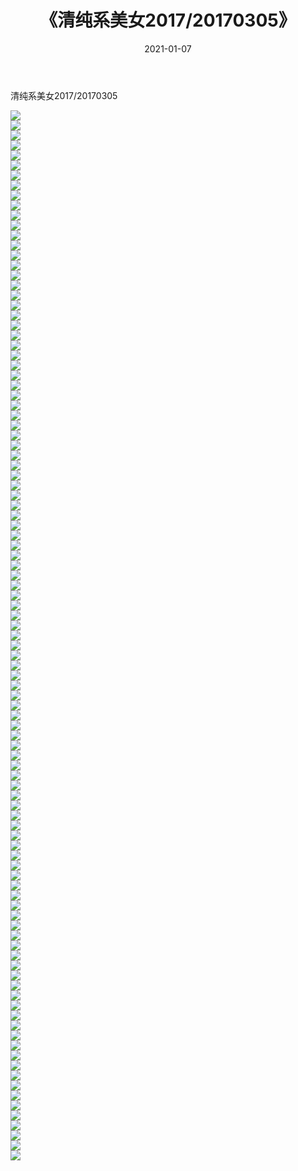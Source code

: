 ﻿---
layout: post
title:  《清纯系美女2017/20170305》
date:   2021-01-07
img: http://pic.660000.xyz/1:/清纯系美女/2017/20170305/000.jpg
categories: [美女, 清纯, 唯美]
---

清纯系美女2017/20170305

 ![](http://pic.660000.xyz/1:/清纯系美女/2017/20170305/001.png) <br>![](http://pic.660000.xyz/1:/清纯系美女/2017/20170305/002.png) <br>![](http://pic.660000.xyz/1:/清纯系美女/2017/20170305/003.png) <br>![](http://pic.660000.xyz/1:/清纯系美女/2017/20170305/004.png) <br>![](http://pic.660000.xyz/1:/清纯系美女/2017/20170305/005.png) <br>![](http://pic.660000.xyz/1:/清纯系美女/2017/20170305/006.png) <br>![](http://pic.660000.xyz/1:/清纯系美女/2017/20170305/007.png) <br>![](http://pic.660000.xyz/1:/清纯系美女/2017/20170305/008.png) <br>![](http://pic.660000.xyz/1:/清纯系美女/2017/20170305/009.png) <br>![](http://pic.660000.xyz/1:/清纯系美女/2017/20170305/010.png) <br>![](http://pic.660000.xyz/1:/清纯系美女/2017/20170305/011.png) <br>![](http://pic.660000.xyz/1:/清纯系美女/2017/20170305/012.png) <br>![](http://pic.660000.xyz/1:/清纯系美女/2017/20170305/013.png) <br>![](http://pic.660000.xyz/1:/清纯系美女/2017/20170305/014.png) <br>![](http://pic.660000.xyz/1:/清纯系美女/2017/20170305/015.png) <br>![](http://pic.660000.xyz/1:/清纯系美女/2017/20170305/016.png) <br>![](http://pic.660000.xyz/1:/清纯系美女/2017/20170305/017.png) <br>![](http://pic.660000.xyz/1:/清纯系美女/2017/20170305/018.png) <br>![](http://pic.660000.xyz/1:/清纯系美女/2017/20170305/019.png) <br>![](http://pic.660000.xyz/1:/清纯系美女/2017/20170305/020.png) <br>![](http://pic.660000.xyz/1:/清纯系美女/2017/20170305/021.png) <br>![](http://pic.660000.xyz/1:/清纯系美女/2017/20170305/022.png) <br>![](http://pic.660000.xyz/1:/清纯系美女/2017/20170305/023.png) <br>![](http://pic.660000.xyz/1:/清纯系美女/2017/20170305/024.png) <br>![](http://pic.660000.xyz/1:/清纯系美女/2017/20170305/025.png) <br>![](http://pic.660000.xyz/1:/清纯系美女/2017/20170305/026.png) <br>![](http://pic.660000.xyz/1:/清纯系美女/2017/20170305/027.png) <br>![](http://pic.660000.xyz/1:/清纯系美女/2017/20170305/028.png) <br>![](http://pic.660000.xyz/1:/清纯系美女/2017/20170305/029.png) <br>![](http://pic.660000.xyz/1:/清纯系美女/2017/20170305/030.png) <br>![](http://pic.660000.xyz/1:/清纯系美女/2017/20170305/031.png) <br>![](http://pic.660000.xyz/1:/清纯系美女/2017/20170305/032.png) <br>![](http://pic.660000.xyz/1:/清纯系美女/2017/20170305/033.png) <br>![](http://pic.660000.xyz/1:/清纯系美女/2017/20170305/034.png) <br>![](http://pic.660000.xyz/1:/清纯系美女/2017/20170305/035.png) <br>![](http://pic.660000.xyz/1:/清纯系美女/2017/20170305/036.png) <br>![](http://pic.660000.xyz/1:/清纯系美女/2017/20170305/037.png) <br>![](http://pic.660000.xyz/1:/清纯系美女/2017/20170305/038.png) <br>![](http://pic.660000.xyz/1:/清纯系美女/2017/20170305/039.png) <br>![](http://pic.660000.xyz/1:/清纯系美女/2017/20170305/040.png) <br>![](http://pic.660000.xyz/1:/清纯系美女/2017/20170305/041.png) <br>![](http://pic.660000.xyz/1:/清纯系美女/2017/20170305/042.png) <br>![](http://pic.660000.xyz/1:/清纯系美女/2017/20170305/043.png) <br>![](http://pic.660000.xyz/1:/清纯系美女/2017/20170305/044.png) <br>![](http://pic.660000.xyz/1:/清纯系美女/2017/20170305/045.png) <br>![](http://pic.660000.xyz/1:/清纯系美女/2017/20170305/046.png) <br>![](http://pic.660000.xyz/1:/清纯系美女/2017/20170305/047.png) <br>![](http://pic.660000.xyz/1:/清纯系美女/2017/20170305/048.png) <br>![](http://pic.660000.xyz/1:/清纯系美女/2017/20170305/049.png) <br>![](http://pic.660000.xyz/1:/清纯系美女/2017/20170305/050.png) <br>![](http://pic.660000.xyz/1:/清纯系美女/2017/20170305/051.png) <br>![](http://pic.660000.xyz/1:/清纯系美女/2017/20170305/052.png) <br>![](http://pic.660000.xyz/1:/清纯系美女/2017/20170305/053.png) <br>![](http://pic.660000.xyz/1:/清纯系美女/2017/20170305/054.png) <br>![](http://pic.660000.xyz/1:/清纯系美女/2017/20170305/055.png) <br>![](http://pic.660000.xyz/1:/清纯系美女/2017/20170305/056.png) <br>![](http://pic.660000.xyz/1:/清纯系美女/2017/20170305/057.png) <br>![](http://pic.660000.xyz/1:/清纯系美女/2017/20170305/058.png) <br>![](http://pic.660000.xyz/1:/清纯系美女/2017/20170305/059.png) <br>![](http://pic.660000.xyz/1:/清纯系美女/2017/20170305/060.png) <br>![](http://pic.660000.xyz/1:/清纯系美女/2017/20170305/061.png) <br>![](http://pic.660000.xyz/1:/清纯系美女/2017/20170305/062.png) <br>![](http://pic.660000.xyz/1:/清纯系美女/2017/20170305/063.png) <br>![](http://pic.660000.xyz/1:/清纯系美女/2017/20170305/064.png) <br>![](http://pic.660000.xyz/1:/清纯系美女/2017/20170305/065.png) <br>![](http://pic.660000.xyz/1:/清纯系美女/2017/20170305/066.png) <br>![](http://pic.660000.xyz/1:/清纯系美女/2017/20170305/067.png) <br>![](http://pic.660000.xyz/1:/清纯系美女/2017/20170305/068.png) <br>![](http://pic.660000.xyz/1:/清纯系美女/2017/20170305/069.png) <br>![](http://pic.660000.xyz/1:/清纯系美女/2017/20170305/070.png) <br>![](http://pic.660000.xyz/1:/清纯系美女/2017/20170305/071.png) <br>![](http://pic.660000.xyz/1:/清纯系美女/2017/20170305/072.png) <br>![](http://pic.660000.xyz/1:/清纯系美女/2017/20170305/073.png) <br>![](http://pic.660000.xyz/1:/清纯系美女/2017/20170305/074.png) <br>![](http://pic.660000.xyz/1:/清纯系美女/2017/20170305/075.png) <br>![](http://pic.660000.xyz/1:/清纯系美女/2017/20170305/076.png) <br>![](http://pic.660000.xyz/1:/清纯系美女/2017/20170305/077.png) <br>![](http://pic.660000.xyz/1:/清纯系美女/2017/20170305/078.png) <br>![](http://pic.660000.xyz/1:/清纯系美女/2017/20170305/079.png) <br>![](http://pic.660000.xyz/1:/清纯系美女/2017/20170305/080.png) <br>![](http://pic.660000.xyz/1:/清纯系美女/2017/20170305/081.png) <br>![](http://pic.660000.xyz/1:/清纯系美女/2017/20170305/082.png) <br>![](http://pic.660000.xyz/1:/清纯系美女/2017/20170305/083.png) <br>![](http://pic.660000.xyz/1:/清纯系美女/2017/20170305/084.png) <br>![](http://pic.660000.xyz/1:/清纯系美女/2017/20170305/085.png) <br>![](http://pic.660000.xyz/1:/清纯系美女/2017/20170305/086.png) <br>![](http://pic.660000.xyz/1:/清纯系美女/2017/20170305/087.png) <br>![](http://pic.660000.xyz/1:/清纯系美女/2017/20170305/088.png) <br>![](http://pic.660000.xyz/1:/清纯系美女/2017/20170305/089.png) <br>![](http://pic.660000.xyz/1:/清纯系美女/2017/20170305/090.png) <br>![](http://pic.660000.xyz/1:/清纯系美女/2017/20170305/091.png) <br>![](http://pic.660000.xyz/1:/清纯系美女/2017/20170305/092.png) <br>![](http://pic.660000.xyz/1:/清纯系美女/2017/20170305/093.png) <br>![](http://pic.660000.xyz/1:/清纯系美女/2017/20170305/094.png) <br>![](http://pic.660000.xyz/1:/清纯系美女/2017/20170305/095.png) <br>![](http://pic.660000.xyz/1:/清纯系美女/2017/20170305/096.png) <br>![](http://pic.660000.xyz/1:/清纯系美女/2017/20170305/097.png) <br>![](http://pic.660000.xyz/1:/清纯系美女/2017/20170305/098.png) <br>![](http://pic.660000.xyz/1:/清纯系美女/2017/20170305/099.png) <br>![](http://pic.660000.xyz/1:/清纯系美女/2017/20170305/100.png) <br>![](http://pic.660000.xyz/1:/清纯系美女/2017/20170305/101.png) <br>![](http://pic.660000.xyz/1:/清纯系美女/2017/20170305/102.png) <br>![](http://pic.660000.xyz/1:/清纯系美女/2017/20170305/103.png) <br>![](http://pic.660000.xyz/1:/清纯系美女/2017/20170305/104.png) <br>![](http://pic.660000.xyz/1:/清纯系美女/2017/20170305/105.png) <br>